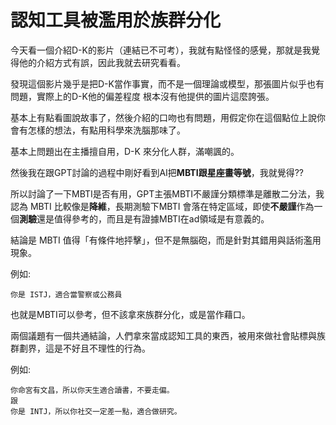 # 認知工具被濫用於族群分化

今天看一個介紹D-K的影片（連結已不可考），我就有點怪怪的感覺，那就是我覺得他的介紹方式有誤，因此我就去研究看看。

發現這個影片幾乎是把D-K當作事實，而不是一個理論或模型，那張圖片似乎也有問題，實際上的D-K他的偏差程度 根本沒有他提供的圖片這麼誇張。

基本上有點看圖說故事了，然後介紹的口吻也有問題，用假定你在這個點位上說你會有怎樣的想法，有點用科學來洗腦那味了。

基本上問題出在主播擅自用，D-K 來分化人群，滿嘲諷的。

然後我在跟GPT討論的過程中剛好看到AI把**MBTI跟星座畫等號**，我就覺得??

所以討論了一下MBTI是否有用，GPT主張MBTI不嚴謹分類標準是離散二分法，我認為 MBTI 比較像是**降維**，長期測驗下MBTI 會落在特定區域，即使**不嚴謹**作為一個**測驗**還是值得參考的，而且是有證據MBTI在ad領域是有意義的。

結論是 MBTI 值得「有條件地抨擊」，但不是無腦砲，而是針對其錯用與話術濫用現象。

例如: 
```
你是 ISTJ，適合當警察或公務員
```

也就是MBTI可以參考，但不該拿來族群分化，或是當作藉口。

兩個議題有一個共通結論，人們拿來當成認知工具的東西，被用來做社會貼標與族群劃界，這是不好且不理性的行為。

例如:
```
你命宮有文昌，所以你天生適合讀書，不要走偏。
跟
你是 INTJ，所以你社交一定差一點，適合做研究。
```
